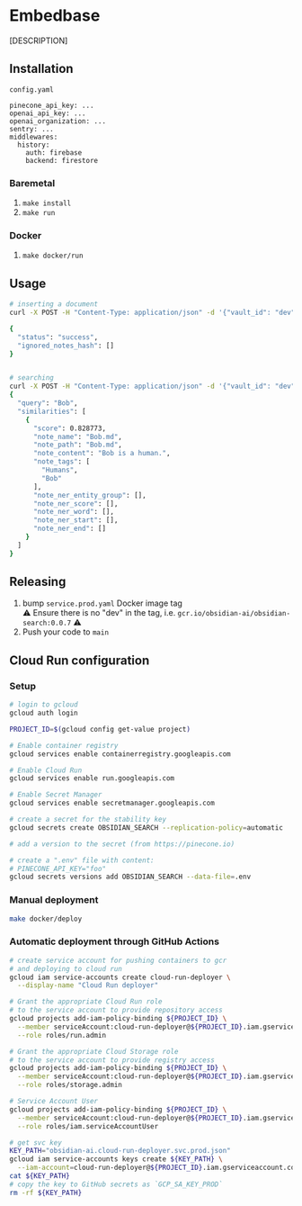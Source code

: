 # Embedbase

[DESCRIPTION]

## Installation

`config.yaml`
```
pinecone_api_key: ...
openai_api_key: ...
openai_organization: ...
sentry: ...
middlewares:
  history:
    auth: firebase
    backend: firestore
```

### Baremetal

1. `make install`
2. `make run`

### Docker

1. `make docker/run`

## Usage

```bash
# inserting a document
curl -X POST -H "Content-Type: application/json" -d '{"vault_id": "dev", "notes": [{"note_path": "Bob.md", "note_tags": ["Humans", "Bob"], "note_content": "Bob is a human.", "note_embedding_format": "File:\nBob.md\nContent:\nBob is a human."}]}' http://localhost:3333/v1/search/refresh | jq '.'

{
  "status": "success",
  "ignored_notes_hash": []
}


# searching
curl -X POST -H "Content-Type: application/json" -d '{"vault_id": "dev", "query": "Bob"}' http://localhost:3333/v1/search | jq '.'
{
  "query": "Bob",
  "similarities": [
    {
      "score": 0.828773,
      "note_name": "Bob.md",
      "note_path": "Bob.md",
      "note_content": "Bob is a human.",
      "note_tags": [
        "Humans",
        "Bob"
      ],
      "note_ner_entity_group": [],
      "note_ner_score": [],
      "note_ner_word": [],
      "note_ner_start": [],
      "note_ner_end": []
    }
  ]
}
```

## Releasing

1. bump `service.prod.yaml` Docker image tag  
  ⚠️ Ensure there is no "dev" in the tag, i.e. `gcr.io/obsidian-ai/obsidian-search:0.0.7` ⚠️
2. Push your code to `main`

## Cloud Run configuration

### Setup

```bash
# login to gcloud
gcloud auth login

PROJECT_ID=$(gcloud config get-value project)

# Enable container registry
gcloud services enable containerregistry.googleapis.com

# Enable Cloud Run
gcloud services enable run.googleapis.com

# Enable Secret Manager
gcloud services enable secretmanager.googleapis.com

# create a secret for the stability key
gcloud secrets create OBSIDIAN_SEARCH --replication-policy=automatic

# add a version to the secret (from https://pinecone.io)

# create a ".env" file with content:
# PINECONE_API_KEY="foo"
gcloud secrets versions add OBSIDIAN_SEARCH --data-file=.env
```

### Manual deployment

```bash
make docker/deploy
```

### Automatic deployment through GitHub Actions

```bash
# create service account for pushing containers to gcr
# and deploying to cloud run
gcloud iam service-accounts create cloud-run-deployer \
  --display-name "Cloud Run deployer"

# Grant the appropriate Cloud Run role
# to the service account to provide repository access
gcloud projects add-iam-policy-binding ${PROJECT_ID} \
  --member serviceAccount:cloud-run-deployer@${PROJECT_ID}.iam.gserviceaccount.com \
  --role roles/run.admin

# Grant the appropriate Cloud Storage role
# to the service account to provide registry access
gcloud projects add-iam-policy-binding ${PROJECT_ID} \
  --member serviceAccount:cloud-run-deployer@${PROJECT_ID}.iam.gserviceaccount.com \
  --role roles/storage.admin

# Service Account User
gcloud projects add-iam-policy-binding ${PROJECT_ID} \
  --member serviceAccount:cloud-run-deployer@${PROJECT_ID}.iam.gserviceaccount.com \
  --role roles/iam.serviceAccountUser

# get svc key
KEY_PATH="obsidian-ai.cloud-run-deployer.svc.prod.json"
gcloud iam service-accounts keys create ${KEY_PATH} \
  --iam-account=cloud-run-deployer@${PROJECT_ID}.iam.gserviceaccount.com
cat ${KEY_PATH}
# copy the key to GitHub secrets as `GCP_SA_KEY_PROD`
rm -rf ${KEY_PATH}
```

